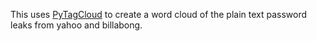 [1]: https://github.com/atizo/PyTagCloud        "PyTagCloud"

This uses [PyTagCloud][1] to create a word cloud of the plain
text password leaks from yahoo and billabong.

